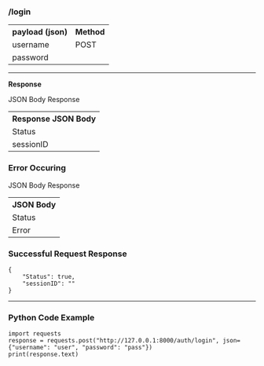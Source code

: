 <h3>/login</h3>
<descripition>
<table>
    <tr>
        <th>payload (json) </th>
        <th>Method</th>
    </tr>
    <tr>
        <td>username</td>
        <td>POST</td>
    </tr>
    <tr>
        <td>password</td>
    </tr>
</table>

<hr>
<b>Response</b>

JSON Body Response
<table>
    <tr>
        <th>Response JSON Body</th>
    </tr>
    <tr>
        <td>Status</td>
    </tr>
    <tr>
        <td>sessionID</td>
    </tr>
</table>

<h3>Error Occuring</h3>
JSON Body Response
<table>
    <tr>
        <th>JSON Body</th>
    </tr>
    <tr>
        <td>Status</td>
    </tr>
    <tr>
        <td>Error</td>
    </tr>
</table>

<h3>Successful Request Response</h3>

~~~
{
    "Status": true, 
    "sessionID": ""
}
~~~
<hr>

<h3>Python Code Example</h3>

~~~
import requests
response = requests.post("http://127.0.0.1:8000/auth/login", json={"username": "user", "password": "pass"})
print(response.text)
~~~

</descripition>
